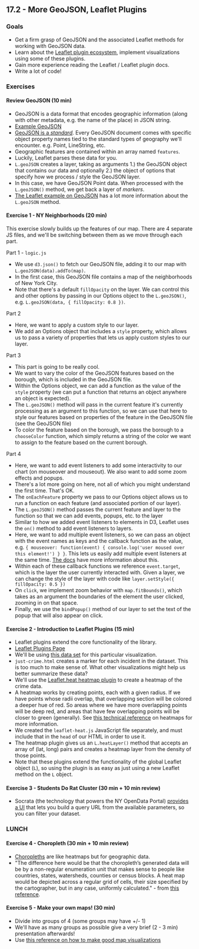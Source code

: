 ## 17.2 - More GeoJSON, Leaflet Plugins

### Goals

* Get a firm grasp of GeoJSON and the associated Leaflet methods for working with GeoJSON data.
* Learn about the [Leaflet plugin ecosystem](http://leafletjs.com/plugins.html), implement visualizations using some of these plugins.
* Gain more experience reading the Leaflet / Leaflet plugin docs.
* Write a lot of code!

### Exercises

#### Review GeoJSON (10 min)

* GeoJSON is a data format that encodes geographic information (along with other metadata, e.g. the name of the place) in JSON string.
* [Example GeoJSON](https://earthquake.usgs.gov/earthquakes/feed/v1.0/summary/all_hour.geojson)
* [GeoJSON is a _standard_](http://geojson.org/). Every GeoJSON document comes with specific object property names tied to the standard types of geography we'll encounter. e.g. Point, LineString, etc.
* Geographic features are contained within an array named `features`.
* Luckily, Leaflet parses these data for you.
* `L.geoJSON` creates a layer, taking as arguments 1.) the GeoJSON object that contains our data and optionally 2.) the object of options that specify how we process / style the GeoJSON layer.
* In this case, we have GeoJSON Point data. When processed with the `L.geoJSON()` method, we get back a layer of _markers_.
* [The Leaflet example on GeoJSON](http://leafletjs.com/examples/geojson/) has a lot more information about the `L.geoJSON` method.

#### Exercise 1 - NY Neighborhoods (20 min)

This exercise slowly builds up the features of our map. There are 4 separate JS files, and we'll be switching between them as we move through each part.

Part 1 - `logic.js`

* We use `d3.json()` to fetch our GeoJSON file, adding it to our map with `L.geoJSON(data).addTo(map)`.
* In the first case, this GeoJSON file contains a map of the neighborhoods of New York City.
* Note that there's a default `fillOpacity` on the layer. We can control this and other options by passing in our Options object to the `L.geoJSON()`, e.g. `L.geoJSON(data, { fillOpacity: 0.8 })`.

Part 2

* Here, we want to apply a custom style to our layer.
* We add an Options object that includes a `style` property, which allows us to pass a variety of properties that lets us apply custom styles to our layer.

Part 3

* This part is going to be really cool.
* We want to vary the color of the GeoJSON features based on the borough, which is included in the GeoJSON file.
* Within the Options object, we can add a function as the value of the `style` property (we can put a function that returns an object anywhere an object is expected).
* The `L.geoJSON()` method will pass in the current feature it's currently processing as an argument to this function, so we can use that here to style our features based on properties of the feature in the GeoJSON file (see the GeoJSON file)
* To color the feature based on the borough, we pass the borough to a `chooseColor` function, which simply returns a string of the color we want to assign to the feature based on the current borough.

Part 4

* Here, we want to add event listeners to add some interactivity to our chart (on mouseover and mouseout). We also want to add some zoom effects and popups.
* There's a lot more going on here, not all of which you might understand the first time. That's OK.
* The `onEachFeature` property we pass to our Options object allows us to run a function on each feature (and associated portion of our layer).
* The `L.geoJSON()` method passes the current feature and layer to the function so that we can add events, popups, etc. to the layer
* Similar to how we added event listeners to elements in D3, Leaflet uses the `on()` method to add event listeners to layers. 
* Here, we want to add multiple event listeners, so we can pass an object with the event names as keys and the callback function as the value, e.g. `{ mouseover: function(event) { console.log('user moused over this element!') } }`. This lets us easily add multiple event listeners at the same time. [The docs](http://leafletjs.com/reference-1.3.0.html#evented-on) have more information about this.
* Within each of these callback functions we reference `event.target`, which is the layer the user currently interacted with. Given a layer, we can change the style of the layer with code like `layer.setStyle({ fillOpacity: 0.5 })`
* On `click`, we implement zoom behavior with `map.fitBounds()`, which takes as an argument the boundaries of the element the user clicked, zooming in on that space.
* Finally, we use the `bindPopup()` method of our layer to set the text of the popup that will also appear on click.

#### Exercise 2 - Introduction to Leaflet Plugins (15 min)

* Leaflet plugins extend the core functionality of the library.
* [Leaflet Plugins Page](http://leafletjs.com/plugins.html)
* We'll be using [this data set](https://data.sfgov.org/Public-Safety/Map-of-Police-Department-Incidents/gxxq-x39z) for this particular visualization.
* `just-crime.html` creates a marker for each incident in the dataset. This is too much to make sense of. What other visualizations might help us better summarize these data?
* We'll use the [Leaflet.heat heatmap plugin](https://github.com/Leaflet/Leaflet.heat) to create a heatmap of the crime data.
* A heatmap works by creating points, each with a given radius. If we have points whose radii overlap, that overlapping section will be colored a deeper hue of red. So areas where we have more overlapping points will be deep red, and areas that have few overlapping points will be closer to green (generally). See [this technical reference](http://cartographicperspectives.org/carto/index.php/journal/article/view/cp80-deboer/1420) on heatmaps for more information.
* We created the `leaflet-heat.js` JavaScript file separately, and must include that in the `head` of our HTML in order to use it.
* The heatmap plugin gives us an `L.heatLayer()` method that accepts an array of (lat, long) pairs and creates a heatmap layer from the density of those points.
* Note that these plugins extend the functionality of the global Leaflet object (`L`), so using the plugin is as easy as just using a new Leaflet method on the `L` object.

#### Exercise 3 - Students Do Rat Cluster (30 min + 10 min review)

* Socrata (the technology that powers the NY OpenData Portal) [provides a UI](https://dev.socrata.com/foundry/data.cityofnewyork.us/fhrw-4uyv) that lets you build a query URL from the available parameters, so you can filter your dataset.

### LUNCH

#### Exercise 4 - Choropleth (30 min + 10 min review)

* [Choropleths](https://en.wikipedia.org/wiki/Choropleth_map) are like heatmaps but for geographic data.
* "The difference here would be that the choropleth’s generated data will be by a non-regular enumeration unit that makes sense to people like countries, states, watersheds, counties or census blocks. A heat map would be depicted across a regular grid of cells, their size specified by the cartographer, but in any case, uniformly calculated." - from [this reference](http://www.gretchenpeterson.com/blog/archives/2694).

#### Exercise 5 - Make your own maps! (30 min)

* Divide into groups of 4 (some groups may have +/- 1)
* We'll have as many groups as possible give a very brief (2 - 3 min) presentation afterwards!
* Use [this reference on how to make good map visualizations](https://onlinejournalismblog.com/2015/08/24/when-to-use-maps-in-data-visualisation-a-great-big-guide/)
